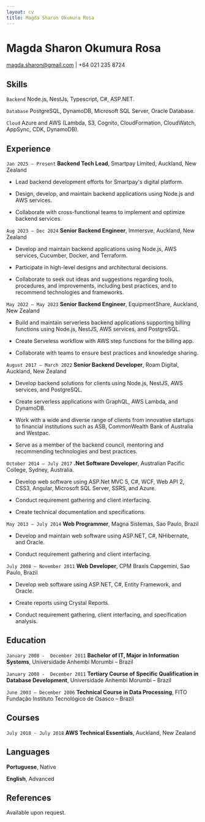 ```yaml
---
layout: cv
title: Magda Sharon Okumura Rosa
---
```

# Magda Sharon Okumura Rosa

<div id="webaddress">
<a href="magda.sharon@gmail.com">magda.sharon@gmail.com</a>
| +64 021 235 8724
</div>

## Skills

`Backend`
Node.js, NestJs, Typescript, C#, ASP.NET.

`Database`
PostgreSQL, DynamoDB, Microsoft SQL Server, Oracle Database.

`Cloud`
Azure and AWS (Lambda, S3, Cognito, CloudFormation, CloudWatch, AppSync, CDK, DynamoDB).

## Experience

`Jan 2025 – Present`
__Backend Tech Lead__, Smartpay Limited, Auckland, New Zealand

- Lead backend development efforts for Smartpay's digital platform.

- Design, develop, and maintain backend applications using Node.js and AWS services.

- Collaborate with cross-functional teams to implement and optimize backend services.

`Aug 2023 – Dec 2024`
__Senior Backend Engineer__, Immersve, Auckland, New Zealand

- Develop and maintain backend applications using Node.js, AWS services, Cucumber, Docker, and Terraform.
  
- Participate in high-level designs and architectural decisions.

- Collaborate to seek out ideas and suggestions regarding tools, procedures, and improvements, including best practices, and to recommend technologies and frameworks.

`May 2022 – May 2023`
__Senior Backend Engineer__, EquipmentShare, Auckland, New Zealand

- Build and maintain serverless backend applications supporting billing functions using Node.js, NestJS, AWS services, and PostgreSQL.

- Create Serveless workflow with AWS step functions for the billing app.

- Collaborate with teams to ensure best practices and knowledge sharing.


`August 2017 – March 2022`
__Senior Backend Developer__, Roam Digital, Auckland, New Zealand

- Develop backend solutions for clients using Node.js, NestJS, AWS services, and PostgreSQL.

- Create serverless applications with GraphQL, AWS Lambda, and DynamoDB.
  
- Work with a wide and diverse range of clients from innovative startups to financial institutions such as ASB, CommonWealth Bank of Australia and Westpac.

- Serve as a member of the backend council, mentoring and recommending technologies and best practices.


`October 2014 – July 2017`
__.Net Software Developer__, Australian Pacific College, Sydney, Australia.

- Develop web software using ASP.Net MVC 5, C#, WCF, Web API 2, CSS3, Angular, Microsoft SQL Server, SSRS, and Azure.

- Conduct requirement gathering and client interfacing.

- Create technical documentation and specifications.



`May 2013 – July 2014`
__Web Programmer__, Magna Sistemas, Sao Paulo, Brazil

- Develop and maintain web software using ASP.NET, C#, NHibernate, and Oracle.

- Conduct requirement gathering and client interfacing.



`July 2008 – November 2011`
__Web Developer__, CPM Braxis Capgemini, Sao Paulo, Brazil

- Develop web software using ASP.NET, C#, Entity Framework, and Oracle.

- Create reports using Crystal Reports.

- Conduct requirement gathering, client interfacing, and specification analysis.



## Education

`January 2008 -  December 2011`
__Bachelor of IT, Major in Information Systems__, Universidade Anhembi Morumbi – Brazil

`January 2008 -  December 2011`
__Tertiary Course of Specific Qualification in Database Development__, Universidade Anhembi Morumbi – Brazil

`June 2003 – December 2006`
__Technical Course in Data Processing__, FITO Fundação Instituto Tecnológico de Osasco  – Brazil



## Courses

`July 2018 - July 2018`
__AWS Technical Essentials__, Auckland, New Zealand



## Languages

__Portuguese__, Native

__English__, Advanced



## References
Available upon request.


<!-- ### Footer

Last updated: Jun 2021 -->


